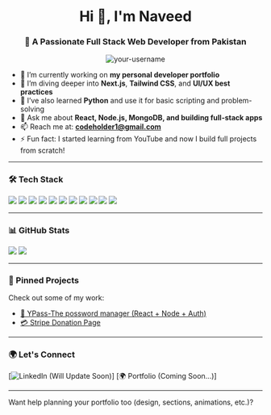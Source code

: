 <h1 align="center">Hi 👋, I'm Naveed</h1>
<h3 align="center">🚀 A Passionate Full Stack Web Developer from Pakistan</h3>

<p align="center">
  <img src="https://komarev.com/ghpvc/?username=your-username&label=Profile%20views&color=0e75b6&style=flat" alt="your-username" />
</p>

- 🔭 I’m currently working on **my personal developer portfolio**
- 🌱 I’m diving deeper into **Next.js**, **Tailwind CSS**, and **UI/UX best practices**
- 🐍 I’ve also learned **Python** and use it for basic scripting and problem-solving
- 💬 Ask me about **React, Node.js, MongoDB, and building full-stack apps**
- 📫 Reach me at: **codeholder1@gmail.com**
- ⚡ Fun fact: I started learning from YouTube and now I build full projects from scratch!

---

### 🛠️ Tech Stack
<p align="left">
  <img src="https://img.shields.io/badge/HTML5-E34F26?style=flat-square&logo=html5&logoColor=white"/>
  <img src="https://img.shields.io/badge/CSS3-1572B6?style=flat-square&logo=css3&logoColor=white"/>
  <img src="https://img.shields.io/badge/JavaScript-F7DF1E?style=flat-square&logo=javascript&logoColor=black"/>
  <img src="https://img.shields.io/badge/Bootstrap-563d7c?style=flat-square&logo=bootstrap&logoColor=white"/>
  <img src="https://img.shields.io/badge/TailwindCSS-38B2AC?style=flat-square&logo=tailwind-css&logoColor=white"/>
  <img src="https://img.shields.io/badge/React-20232A?style=flat-square&logo=react&logoColor=61DAFB"/>
  <img src="https://img.shields.io/badge/Next.js-000000?style=flat-square&logo=next.js&logoColor=white"/>
  <img src="https://img.shields.io/badge/Node.js-339933?style=flat-square&logo=nodedotjs&logoColor=white"/>
  <img src="https://img.shields.io/badge/Express.js-404D59?style=flat-square"/>
  <img src="https://img.shields.io/badge/MongoDB-4DB33D?style=flat-square&logo=mongodb&logoColor=white"/>
  <img src="https://img.shields.io/badge/Python-3776AB?style=flat-square&logo=python&logoColor=white"/>
</p>


---

### 📊 GitHub Stats
<p align="left">
  <img src="https://github-readme-stats.vercel.app/api?username=code-holder1&show_icons=true&theme=tokyonight" />
  <img src="https://github-readme-streak-stats.herokuapp.com/?user=code-holder1&theme=tokyonight" />

</p>

---

### 📌 Pinned Projects
Check out some of my work:
- [🔐 YPass-The possword manager (React + Node + Auth)](https://github.com/code-holder1/YPass-Your-Personal-Password-Vault)
- [💳 Stripe Donation Page](https://github.com/your-username/donation-app)

---

### 🌍 Let's Connect
[![LinkedIn](https://img.shields.io/badge/LinkedIn-0077B5?style=flat-square&logo=linkedin&logoColor=white) (Will Update Soon)] 
[🌍 Portfolio (Coming Soon...)]

---

Want help planning your portfolio too (design, sections, animations, etc.)?
